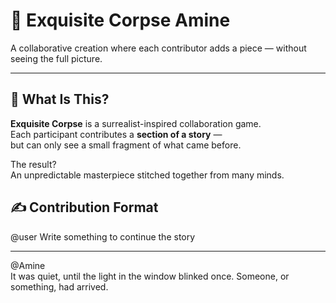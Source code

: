 # 🧩 Exquisite Corpse Amine

A collaborative creation where each contributor adds a piece — without seeing the full picture.

---

## 🌙 What Is This?

**Exquisite Corpse** is a surrealist-inspired collaboration game.  
Each participant contributes a **section of a story** —  
but can only see a small fragment of what came before.

The result?  
An unpredictable masterpiece stitched together from many minds.
## ✍️ Contribution Format

@user
Write something to continue the story

------------------
@Amine <br>
It was quiet, until the light in the window blinked once.
Someone, or something, had arrived.


